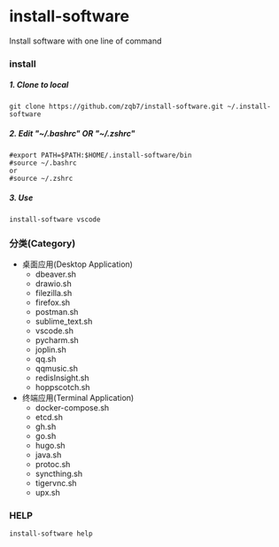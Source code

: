 # install-software
Install software with one line of command

### install
##### 1. Clone to local
`git clone https://github.com/zqb7/install-software.git ~/.install-software`
##### 2. Edit "~/.bashrc" OR "~/.zshrc"
```
#export PATH=$PATH:$HOME/.install-software/bin
#source ~/.bashrc
or
#source ~/.zshrc
```
##### 3. Use
`install-software vscode`

### 分类(Category)
+ 桌面应用(Desktop Application)
    - dbeaver.sh
    - drawio.sh
    - filezilla.sh
    - firefox.sh
    - postman.sh
    - sublime_text.sh
    - vscode.sh
    - pycharm.sh
    - joplin.sh
    - qq.sh
    - qqmusic.sh
    - redisInsight.sh
    - hoppscotch.sh
+ 终端应用(Terminal Application)
    - docker-compose.sh
    - etcd.sh
    - gh.sh
    - go.sh
    - hugo.sh
    - java.sh
    - protoc.sh
    - syncthing.sh
    - tigervnc.sh
    - upx.sh

### HELP
`install-software help`

